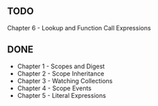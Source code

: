## TODO
Chapter 6 - Lookup and Function Call Expressions

## DONE
* Chapter 1  - Scopes and Digest
* Chapter 2  - Scope Inheritance
* Chapter 3  - Watching Collections
* Chapter 4  - Scope Events
* Chapter 5  - Literal Expressions
